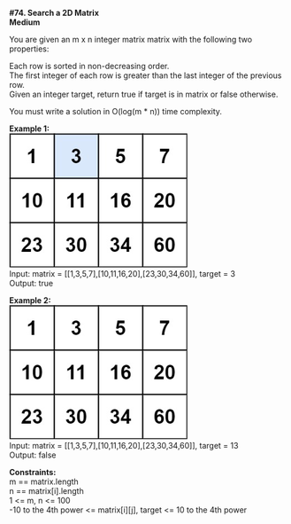 <b>#74. Search a 2D Matrix</b>
<br><b>Medium</b>

You are given an m x n integer matrix matrix with the following two properties:<br>

Each row is sorted in non-decreasing order.<br>
The first integer of each row is greater than the last integer of the previous row.<br>
Given an integer target, return true if target is in matrix or false otherwise.<br>

You must write a solution in O(log(m * n)) time complexity.<br>

<b>Example 1:</b><br>
![img.png](img.png)<br>
Input: matrix = [[1,3,5,7],[10,11,16,20],[23,30,34,60]], target = 3<br>
Output: true<br>

<b>Example 2:</b><br>
![img_1.png](img_1.png)<br>
Input: matrix = [[1,3,5,7],[10,11,16,20],[23,30,34,60]], target = 13<br>
Output: false<br>

<b>Constraints:</b><br>
m == matrix.length<br>
n == matrix[i].length<br>
1 <= m, n <= 100<br>
-10 to the 4th power <= matrix[i][j], target <= 10 to the 4th power<br>



